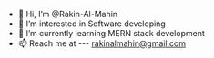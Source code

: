 - 👋 Hi, I’m @Rakin-Al-Mahin
- 👀 I’m interested in Software developing
- 🌱 I’m currently learning MERN stack development
- 📫 Reach me at --- rakinalmahin@gmail.com
